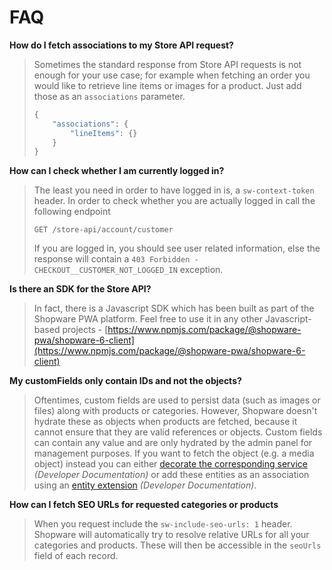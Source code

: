 # FAQ

**How do I fetch associations to my Store API request?**

> Sometimes the standard response from Store API requests is not enough for your use case; for example when fetching an order you would like to retrieve line items or images for a product. Just add those as an `associations` parameter.
>
> ```javascript
> {
>     "associations": {
>         "lineItems": {}
>     }
> }
> ```

**How can I check whether I am currently logged in?**

> The least you need in order to have logged in is, a `sw-context-token` header. In order to check whether you are actually logged in call the following endpoint
>
> ```text
> GET /store-api/account/customer
> ```
>
> If you are logged in, you should see user related information, else the response will contain a `403 Forbidden - CHECKOUT__CUSTOMER_NOT_LOGGED_IN` exception.

**Is there an SDK for the Store API?**

> In fact, there is a Javascript SDK which has been built as part of the Shopware PWA platform. Feel free to use it in any other Javascript-based projects - [https://www.npmjs.com/package/@shopware-pwa/shopware-6-client](https://www.npmjs.com/package/@shopware-pwa/shopware-6-client)

**My customFields only contain IDs and not the objects?**

> Oftentimes, custom fields are used to persist data \(such as images or files\) along with products or categories. However, Shopware doesn't hydrate these as objects when products are fetched, because it cannot ensure that they are valid references or objects. Custom fields can contain any value and are only hydrated by the admin panel for management purposes. If you want to fetch the object \(e.g. a media object\) instead you can either [decorate the corresponding service](https://developer.shopware.com/docs/guides/plugins/plugins/plugin-fundamentals/adjusting-service) *(Developer Documentation)* or add these entities as an association using an [entity extension](https://developer.shopware.com/docs/guides/plugins/plugins/framework/data-handling/add-complex-data-to-existing-entities) *(Developer Documentation)*.

**How can I fetch SEO URLs for requested categories or products**

> When you request include the `sw-include-seo-urls: 1` header. Shopware will automatically try to resolve relative URLs for all your categories and products. These will then be accessible in the `seoUrls` field of each record.  
